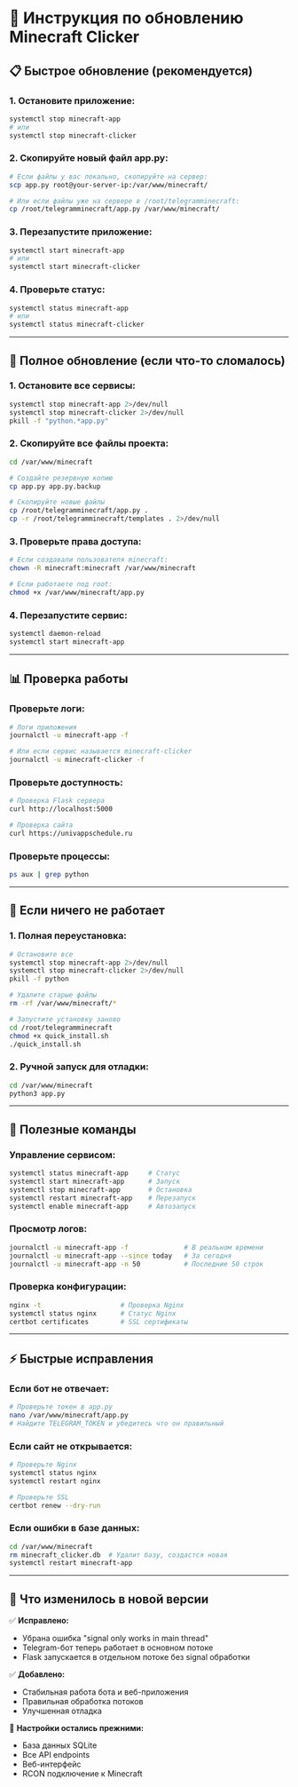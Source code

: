 # 🔄 Инструкция по обновлению Minecraft Clicker

## 📋 **Быстрое обновление (рекомендуется)**

### **1. Остановите приложение:**
```bash
systemctl stop minecraft-app
# или
systemctl stop minecraft-clicker
```

### **2. Скопируйте новый файл app.py:**
```bash
# Если файлы у вас локально, скопируйте на сервер:
scp app.py root@your-server-ip:/var/www/minecraft/

# Или если файлы уже на сервере в /root/telegramminecraft:
cp /root/telegramminecraft/app.py /var/www/minecraft/
```

### **3. Перезапустите приложение:**
```bash
systemctl start minecraft-app
# или
systemctl start minecraft-clicker
```

### **4. Проверьте статус:**
```bash
systemctl status minecraft-app
# или
systemctl status minecraft-clicker
```

---

## 🔧 **Полное обновление (если что-то сломалось)**

### **1. Остановите все сервисы:**
```bash
systemctl stop minecraft-app 2>/dev/null
systemctl stop minecraft-clicker 2>/dev/null
pkill -f "python.*app.py"
```

### **2. Скопируйте все файлы проекта:**
```bash
cd /var/www/minecraft

# Создайте резервную копию
cp app.py app.py.backup

# Скопируйте новые файлы
cp /root/telegramminecraft/app.py .
cp -r /root/telegramminecraft/templates . 2>/dev/null
```

### **3. Проверьте права доступа:**
```bash
# Если создавали пользователя minecraft:
chown -R minecraft:minecraft /var/www/minecraft

# Если работаете под root:
chmod +x /var/www/minecraft/app.py
```

### **4. Перезапустите сервис:**
```bash
systemctl daemon-reload
systemctl start minecraft-app
```

---

## 📊 **Проверка работы**

### **Проверьте логи:**
```bash
# Логи приложения
journalctl -u minecraft-app -f

# Или если сервис называется minecraft-clicker
journalctl -u minecraft-clicker -f
```

### **Проверьте доступность:**
```bash
# Проверка Flask сервера
curl http://localhost:5000

# Проверка сайта
curl https://univappschedule.ru
```

### **Проверьте процессы:**
```bash
ps aux | grep python
```

---

## 🚨 **Если ничего не работает**

### **1. Полная переустановка:**
```bash
# Остановите все
systemctl stop minecraft-app 2>/dev/null
systemctl stop minecraft-clicker 2>/dev/null
pkill -f python

# Удалите старые файлы
rm -rf /var/www/minecraft/*

# Запустите установку заново
cd /root/telegramminecraft
chmod +x quick_install.sh
./quick_install.sh
```

### **2. Ручной запуск для отладки:**
```bash
cd /var/www/minecraft
python3 app.py
```

---

## 📝 **Полезные команды**

### **Управление сервисом:**
```bash
systemctl status minecraft-app     # Статус
systemctl start minecraft-app      # Запуск
systemctl stop minecraft-app       # Остановка
systemctl restart minecraft-app    # Перезапуск
systemctl enable minecraft-app     # Автозапуск
```

### **Просмотр логов:**
```bash
journalctl -u minecraft-app -f              # В реальном времени
journalctl -u minecraft-app --since today   # За сегодня
journalctl -u minecraft-app -n 50           # Последние 50 строк
```

### **Проверка конфигурации:**
```bash
nginx -t                    # Проверка Nginx
systemctl status nginx      # Статус Nginx
certbot certificates        # SSL сертификаты
```

---

## ⚡ **Быстрые исправления**

### **Если бот не отвечает:**
```bash
# Проверьте токен в app.py
nano /var/www/minecraft/app.py
# Найдите TELEGRAM_TOKEN и убедитесь что он правильный
```

### **Если сайт не открывается:**
```bash
# Проверьте Nginx
systemctl status nginx
systemctl restart nginx

# Проверьте SSL
certbot renew --dry-run
```

### **Если ошибки в базе данных:**
```bash
cd /var/www/minecraft
rm minecraft_clicker.db  # Удалит базу, создастся новая
systemctl restart minecraft-app
```

---

## 🎯 **Что изменилось в новой версии**

✅ **Исправлено:**
- Убрана ошибка "signal only works in main thread"
- Telegram-бот теперь работает в основном потоке
- Flask запускается в отдельном потоке без signal обработки

✅ **Добавлено:**
- Стабильная работа бота и веб-приложения
- Правильная обработка потоков
- Улучшенная отладка

🔧 **Настройки остались прежними:**
- База данных SQLite
- Все API endpoints
- Веб-интерфейс
- RCON подключение к Minecraft 